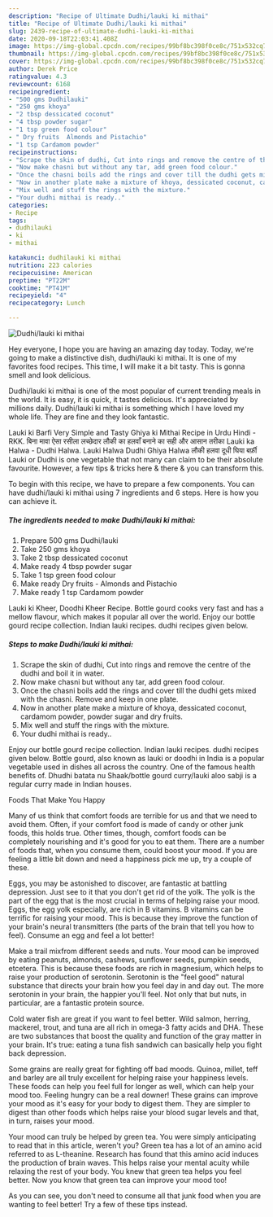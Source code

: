 ```yaml
---
description: "Recipe of Ultimate Dudhi/lauki ki mithai"
title: "Recipe of Ultimate Dudhi/lauki ki mithai"
slug: 2439-recipe-of-ultimate-dudhi-lauki-ki-mithai
date: 2020-09-18T22:03:41.408Z
image: https://img-global.cpcdn.com/recipes/99bf8bc398f0ce8c/751x532cq70/dudhilauki-ki-mithai-recipe-main-photo.jpg
thumbnail: https://img-global.cpcdn.com/recipes/99bf8bc398f0ce8c/751x532cq70/dudhilauki-ki-mithai-recipe-main-photo.jpg
cover: https://img-global.cpcdn.com/recipes/99bf8bc398f0ce8c/751x532cq70/dudhilauki-ki-mithai-recipe-main-photo.jpg
author: Derek Price
ratingvalue: 4.3
reviewcount: 6168
recipeingredient:
- "500 gms Dudhilauki"
- "250 gms khoya"
- "2 tbsp dessicated coconut"
- "4 tbsp powder sugar"
- "1 tsp green food colour"
- " Dry fruits  Almonds and Pistachio"
- "1 tsp Cardamom powder"
recipeinstructions:
- "Scrape the skin of dudhi, Cut into rings and remove the centre of the dudhi and boil it in water."
- "Now make chasni but without any tar, add green food colour."
- "Once the chasni boils add the rings and cover till the dudhi gets mixed with the chasni. Remove and keep in one plate."
- "Now in another plate make a mixture of khoya, dessicated coconut, cardamom powder, powder sugar and dry fruits."
- "Mix well and stuff the rings with the mixture."
- "Your dudhi mithai is ready.."
categories:
- Recipe
tags:
- dudhilauki
- ki
- mithai

katakunci: dudhilauki ki mithai 
nutrition: 223 calories
recipecuisine: American
preptime: "PT22M"
cooktime: "PT41M"
recipeyield: "4"
recipecategory: Lunch

---
```



![Dudhi/lauki ki mithai](https://img-global.cpcdn.com/recipes/99bf8bc398f0ce8c/751x532cq70/dudhilauki-ki-mithai-recipe-main-photo.jpg)

Hey everyone, I hope you are having an amazing day today. Today, we're going to make a distinctive dish, dudhi/lauki ki mithai. It is one of my favorites food recipes. This time, I will make it a bit tasty. This is gonna smell and look delicious.

Dudhi/lauki ki mithai is one of the most popular of current trending meals in the world. It is easy, it is quick, it tastes delicious. It's appreciated by millions daily. Dudhi/lauki ki mithai is something which I have loved my whole life. They are fine and they look fantastic.

Lauki ki Barfi Very Simple and Tasty Ghiya ki Mithai Recipe in Urdu Hindi - RKK. बिना मावा ऐसा रसीला लच्छेदार लौकी का हलवाँ बनाने का सही और आसान तरीका Lauki ka Halwa - Dudhi Halwa. Lauki Halwa Dudhi Ghiya Halwa लौकी हलवा दूधी घिया बर्फ़ी Lauki or Dudhi is one vegetable that not many can claim to be their absolute favourite. However, a few tips &amp; tricks here &amp; there &amp; you can transform this.


To begin with this recipe, we have to prepare a few components. You can have dudhi/lauki ki mithai using 7 ingredients and 6 steps. Here is how you can achieve it.

<!--inarticleads1-->

##### The ingredients needed to make Dudhi/lauki ki mithai:

1. Prepare 500 gms Dudhi/lauki
1. Take 250 gms khoya
1. Take 2 tbsp dessicated coconut
1. Make ready 4 tbsp powder sugar
1. Take 1 tsp green food colour
1. Make ready  Dry fruits - Almonds and Pistachio
1. Make ready 1 tsp Cardamom powder


Lauki ki Kheer, Doodhi Kheer Recipe. Bottle gourd cooks very fast and has a mellow flavour, which makes it popular all over the world. Enjoy our bottle gourd recipe collection. Indian lauki recipes. dudhi recipes given below. 

<!--inarticleads2-->

##### Steps to make Dudhi/lauki ki mithai:

1. Scrape the skin of dudhi, Cut into rings and remove the centre of the dudhi and boil it in water.
1. Now make chasni but without any tar, add green food colour.
1. Once the chasni boils add the rings and cover till the dudhi gets mixed with the chasni. Remove and keep in one plate.
1. Now in another plate make a mixture of khoya, dessicated coconut, cardamom powder, powder sugar and dry fruits.
1. Mix well and stuff the rings with the mixture.
1. Your dudhi mithai is ready..


Enjoy our bottle gourd recipe collection. Indian lauki recipes. dudhi recipes given below. Bottle gourd, also known as lauki or doodhi in India is a popular vegetable used in dishes all across the country. One of the famous health benefits of. Dhudhi batata nu Shaak/bottle gourd curry/lauki aloo sabji is a regular curry made in Indian houses. 

Foods That Make You Happy


Many of us think that comfort foods are terrible for us and that we need to avoid them. Often, if your comfort food is made of candy or other junk foods, this holds true. Other times, though, comfort foods can be completely nourishing and it's good for you to eat them. There are a number of foods that, when you consume them, could boost your mood. If you are feeling a little bit down and need a happiness pick me up, try a couple of these.

Eggs, you may be astonished to discover, are fantastic at battling depression. Just see to it that you don't get rid of the yolk. The yolk is the part of the egg that is the most crucial in terms of helping raise your mood. Eggs, the egg yolk especially, are rich in B vitamins. B vitamins can be terrific for raising your mood. This is because they improve the function of your brain's neural transmitters (the parts of the brain that tell you how to feel). Consume an egg and feel a lot better!

Make a trail mixfrom different seeds and nuts. Your mood can be improved by eating peanuts, almonds, cashews, sunflower seeds, pumpkin seeds, etcetera. This is because these foods are rich in magnesium, which helps to raise your production of serotonin. Serotonin is the "feel good" natural substance that directs your brain how you feel day in and day out. The more serotonin in your brain, the happier you'll feel. Not only that but nuts, in particular, are a fantastic protein source.

Cold water fish are great if you want to feel better. Wild salmon, herring, mackerel, trout, and tuna are all rich in omega-3 fatty acids and DHA. These are two substances that boost the quality and function of the gray matter in your brain. It's true: eating a tuna fish sandwich can basically help you fight back depression. 

Some grains are really great for fighting off bad moods. Quinoa, millet, teff and barley are all truly excellent for helping raise your happiness levels. These foods can help you feel full for longer as well, which can help your mood too. Feeling hungry can be a real downer! These grains can improve your mood as it's easy for your body to digest them. They are simpler to digest than other foods which helps raise your blood sugar levels and that, in turn, raises your mood.

Your mood can truly be helped by green tea. You were simply anticipating to read that in this article, weren't you? Green tea has a lot of an amino acid referred to as L-theanine. Research has found that this amino acid induces the production of brain waves. This helps raise your mental acuity while relaxing the rest of your body. You knew that green tea helps you feel better. Now you know that green tea can improve your mood too!

As you can see, you don't need to consume all that junk food when you are wanting to feel better! Try  a few  of  these  tips  instead.

